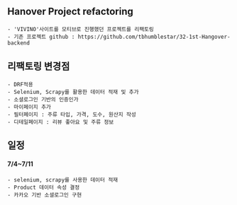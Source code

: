 ## Hanover Project refactoring
    - 'VIVINO'사이트를 모티브로 진행했던 프로젝트를 리팩토링
    - 기존 프로젝트 github : https://github.com/tbhumblestar/32-1st-Hangover-backend

## 리팩토링 변경점
    - DRF적용
    - Selenium, Scrapy를 활용한 데이터 적재 및 추가
    - 소셜로그인 기반의 인증인가
    - 마이페이지 추가
    - 필터페이지 : 주류 타입, 가격, 도수, 원산지 작성
    - 디테일페이지 : 리뷰 좋아요 및 주류 정보

## 일정
#### 7/4~7/11
    - selenium, scrapy를 사용한 데이터 적재
    - Product 데이터 속성 결정
    - 카카오 기반 소셜로그인 구현
